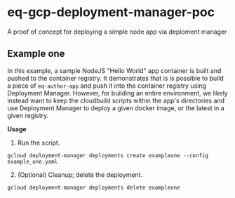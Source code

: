 # eq-gcp-deployment-manager-poc
A proof of concept for deploying a simple node app via deploment manager

## Example one

In this example, a sample NodeJS "Hello World" app container is built and pushed to the container registry. It demonstrates that is is possible to build a piece of `eq-author-app` and push it into the container registry using Deployment Manager. However, for building an entire environment, we likely instead want to keep the cloudbuild scripts within the app's directories and use Deployment Manager to deploy a given docker image, or the latest in a given registry.

**Usage**

1. Run the script.

`gcloud deployment-manager deployments create exampleone --config example_one.yaml`

2. (Optional) Cleanup; delete the deployment.

`gcloud deployment-manager deployments delete exampleone`



